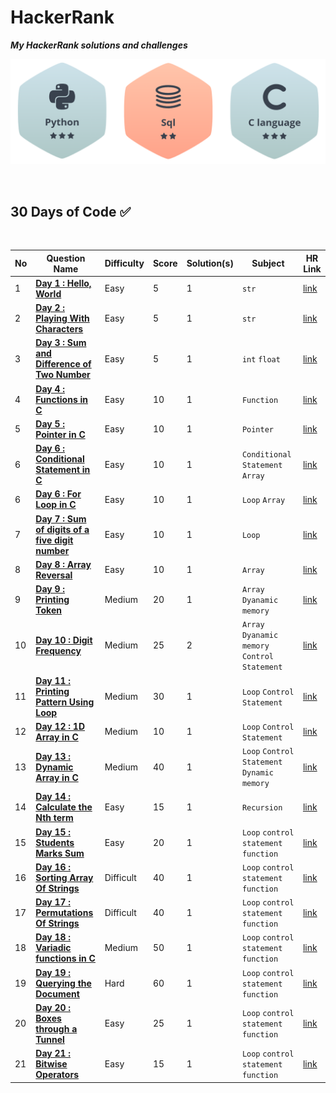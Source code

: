 # HackerRank
***My HackerRank solutions and challenges***

![](Solution/Badage.png)

<br>

## 30 Days of Code ✅

<br>

| No | Question Name | Difficulty | Score | Solution(s) | Subject | HR Link |
|--|--|--|--|--|--|--|
| 1 | [**Day 1 : Hello, World**](Solution/Hello_World!.md) | Easy | 5 | 1 | `str` | [link](https://www.hackerrank.com/challenges/hello-world-c/problem?isFullScreen=true) |
| 2 | [**Day 2 : Playing With Characters**](Solution/Playing_with_characters.md) | Easy | 5 | 1 | `str` | [link](https://www.hackerrank.com/challenges/playing-with-characters/problem?isFullScreen=true) |
| 3 | [**Day 3 : Sum and Difference of Two Number**](Solution/Sum_and_Difference_of_Two_Number.md) | Easy | 5 | 1 | `int` `float` | [link](https://www.hackerrank.com/challenges/sum-numbers-c/problem?isFullScreen=true) |
| 4 | [**Day 4 : Functions in C**](Solution/Function_in_C.md) | Easy | 10 | 1 | `Function` | [link](https://www.hackerrank.com/challenges/functions-in-c/problem?isFullScreen=true) |
| 5 | [**Day 5 : Pointer in C**](Solution/Pointer_in_C.md) | Easy | 10 | 1 | `Pointer` | [link](https://www.hackerrank.com/challenges/pointer-in-c/problem?isFullScreen=true) |
| 6 | [**Day 6 : Conditional Statement in C**](Solution/Conditional_statement_in_C.md) | Easy | 10 | 1 | `Conditional Statement` `Array` | [link](https://www.hackerrank.com/challenges/conditional-statements-in-c/problem?isFullScreen=true) |
| 6 | [**Day 6 : For Loop in C**](Solution/For_loop_in_C.md) | Easy | 10 | 1 | `Loop` `Array` | [link](https://www.hackerrank.com/challenges/for-loop-in-c/problem?isFullScreen=true) |
| 7 | [**Day 7 : Sum of digits of a five digit number**](Solution/Sum_of_digits_of_a_five_digit_number.md) | Easy | 10 | 1 | `Loop` | [link](https://www.hackerrank.com/challenges/sum-of-digits-of-a-five-digit-number/problem?isFullScreen=true) |
| 8 | [**Day 8 : Array Reversal**](Solution/Array_reversal.md) | Easy | 10 | 1 | `Array` | [link](https://www.hackerrank.com/challenges/reverse-array-c/problem?isFullScreen=true) |
| 9 | [**Day 9 : Printing Token**](Solution/Printing_tokens.md) | Medium | 20 | 1 | `Array` `Dyanamic memory` | [link](https://www.hackerrank.com/challenges/printing-tokens-/problem?isFullScreen=true) |
| 10 | [**Day 10 : Digit Frequency**](Solution/Digit_frequency.md) | Medium | 25 | 2 | `Array` `Dyanamic memory` `Control Statement` | [link](https://www.hackerrank.com/challenges/frequency-of-digits-1/problem?isFullScreen=true) |
| 11 | [**Day 11 : Printing Pattern Using Loop**](Solution/Printing_pattern_using_loop.md) | Medium | 30 | 1 | `Loop` `Control Statement` | [link](https://www.hackerrank.com/challenges/printing-pattern-2/problem?isFullScreen=true) |
| 12 | [**Day 12 : 1D Array in C**](Solution/1D_Array_in_C.md) | Medium | 10 | 1 | `Loop` `Control Statement` | [link](https://www.hackerrank.com/challenges/1d-arrays-in-c/problem?isFullScreen=true) |
| 13 | [**Day 13 : Dynamic Array in C**](Solution/Dynamic_Array_in_C.md) | Medium | 40 | 1 | `Loop` `Control Statement` `Dynamic memory` | [link](https://www.hackerrank.com/challenges/dynamic-array-in-c/problem?isFullScreen=true) |
| 14 | [**Day 14 : Calculate the Nth term**](Solution/Calculate_the_Nth_term.md) | Easy | 15 | 1 | `Recursion` | [link](https://www.hackerrank.com/challenges/recursion-in-c/problem) |
| 15 | [**Day 15 : Students Marks Sum**](Solution/Students_Marks_Sum.md) | Easy | 20 | 1 | `Loop` `control statement` `function` | [link](https://www.hackerrank.com/challenges/students-marks-sum/problem?isFullScreen=true) |
| 16 | [**Day 16 : Sorting Array Of Strings**](Solution/SortingArrayOfStrings.md) | Difficult | 40 | 1 | `Loop` `control statement` `function` | [link](https://www.hackerrank.com/challenges/sorting-array-of-strings/problem?isFullScreen=true) |
| 17 | [**Day 17 : Permutations Of Strings**](Solution/PermutationOfStrings.md) | Difficult | 40 | 1 | `Loop` `control statement` `function` | [link](https://www.hackerrank.com/challenges/permutations-of-strings/problem?isFullScreen=true) |
| 18 | [**Day 18 : Variadic functions in C**](Solution/Variadic_functions_in_C.md) | Medium | 50 | 1 | `Loop` `control statement` `function` | [link](https://www.hackerrank.com/challenges/variadic-functions-in-c/problem?isFullScreen=true) |
| 19 | [**Day 19 : Querying the Document**](Solution/Querying_the_Document.md) | Hard | 60 | 1 | `Loop` `control statement` `function` | [link](https://www.hackerrank.com/challenges/querying-the-document/problem?isFullScreen=true) |
| 20 | [**Day 20 : Boxes through a Tunnel**](Solution/Boxes_through_a_Tunnel.md) | Easy | 25 | 1 | `Loop` `control statement` `function` | [link](https://www.hackerrank.com/challenges/too-high-boxes/problem?isFullScreen=true) |
| 21 | [**Day 21 : Bitwise Operators**](Solution/Bitwise_Operators.md) | Easy | 15 | 1 | `Loop` `control statement` `function` | [link](https://www.hackerrank.com/challenges/bitwise-operators-in-c/problem?isFullScreen=true) |

